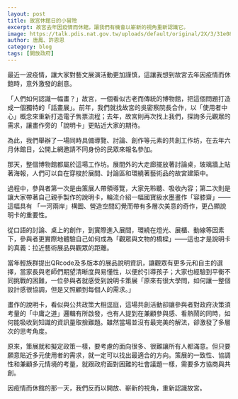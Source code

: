 ```yaml
---
layout: post
title: 故宮休館日的小冒險
excerpt: 故宮去年因疫情而休館，讓我們有機會以嶄新的視角重新認識它。
image: https://talk.pdis.nat.gov.tw/uploads/default/original/2X/3/31e0890e563104c0d4ece7f3b78894df6480f0ee.jpeg
author: 唐鳳、許恩恩
category: blog
tags: [開放政府]
---
```



最近一波疫情，讓大家對藝文展演活動更加謹慎，這讓我想到故宮去年因疫情而休館時，意外激發的創意。

「人們如何認識一幅畫？」故宮，一個看似古老而傳統的博物館，把這個問題打造成一個獨特的「話畫展」。前年，我們就找故宮的吳密察院長合作，以「使用者中心」概念來重新打造電子售票流程；去年，故宮則再次找上我們，探詢多元觀眾的需求，讓畫作旁的「說明卡」更貼近大家的期待。
 
為此，我們舉辦了一場同時具備導覽、討論、創作等元素的共創工作坊，在去年六月休館日，公開上網邀請不同身份的民眾來報名參加。
 
那天，整個博物館都屬於這場工作坊。展間外的大走廊擺放著討論桌，玻璃牆上貼著海報，人們可以自在穿梭於展間、討論區和環繞著藝術品的故宮建築中。
 
過程中，參與者第一次是由策展人帶領導覽，大家先聆聽、吸收內容；第二次則是讓大家帶著自己親手製作的說明卡，輪流介紹一幅國寶級水墨畫作「容膝齋」——這幅具有 「一河兩岸」構圖、營造空間幻覺而帶有多層次美意的奇作，更凸顯說明卡的重要性。
 
從口語的討論、桌上的創作，到實際進入展間，環繞在燈光、展櫃、動線等因素下，參與者更實際地體驗自己如何成為「觀眾與文物的橋樑」——這也才是說明卡的真義：拉近藝術展品與觀眾的距離。
 
當年輕族群提出QRcode及多版本的展品說明資訊，讓觀眾有更多元和自主的選擇，當家長與老師們期望清晰度與易懂性，以便於引導孩子；大家也經驗到平衡不同挑戰的困難，一位參與者就感受到說明卡策展「原來有很大學問，如何讓一整個設計感很協調，但是又照顧到每個人的需求。」
 
畫作的說明卡，看似與公共政策大相逕庭，這場共創活動卻讓參與者對政府決策須考量的「中庸之道」邏輯有所啟發，也有人提到在兼顧參與感、看熱鬧的同時，如何能吸收到知識的資訊量取捨難題。雖然當場並沒有最完美的解法，卻激發了多層次的思考角度。
 
原來，策展就和擬定政策一樣，要考慮的面向很多、很難讓所有人都滿意。但只要願意貼近多元使用者的需求，就一定可以找出最適合的方向。策展的一致性、協調性和兼顧多元情境的考量，就跟政府面對困難的社會議題一樣，需要多方協商與共創。
 
因疫情而休館的那一天，我們反而以開放、嶄新的視角，重新認識故宮。



